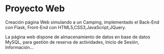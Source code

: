 # Proyecto Web

Creación página Web simulando a un Camping, implementado el Back-End con Flask, Front-End con HTML5,CSS3,JavaScript,JQuery.

La página web dispone de almacenamiento de datos en base de datos MySQL, para gestión de reserva de actividades, Inicio de Sesión, Información...

